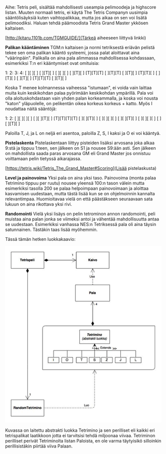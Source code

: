 Aihe: Tetris peli, sisältää mahdollisesti useampia pelimoodeja ja highscore
listan. Muuten normaali tetris, ei käytä The Tetris Companyn uusimpia
sääntölisäyksiä kuten vaihtopalikkaa, mutta jos aikaa on sen voi lisätä
pelimoodiksi. Haluan tehdä päämoodista Tetris Grand Master ykkösen kaltaisen.

[http://kitaru.1101b.com/TGMGUIDE/](Tärkeä aiheeseen liittyvä linkki)

**Palikan kääntäminen**
TGM:n kaltaisen ja normi tetriksestä eriävän pelistä tekee sen oma palikan 
kääntö systeemi, jossa palat aloittavat aina "väärinpäin". 
Palikalla on aina pala alimmassa mahdollisessa
kohdassaan, esimerkiksi T:n eri kääntymiset ovat omituisia:

1:		2:		3:		4:
[ ][ ][ ]	[ ][T][ ]	[ ][ ][ ]	[ ][T][ ]
[T][T][T]	[ ][T][T]	[ ][T][ ]	[T][T][ ]
[ ][T][ ]	[ ][T][ ]	[T][T][T]	[ ][T][ ]

Koska T menee kolmannessa vaiheessa "istumaan", ei voida vain laittaa
muita kuin keskikohdan palaa pyörimään keskikohdan ympärillä. Pala voi
olla aloituskohdastaan vain yhden palan korkeammalla, ja koska voi nousta 
"katon" yläpuolelle, on pelikentän oikea korkeus korkeus + katto.
Myös I noudattaa näitä sääntöjä:

1:		2:
[ ][ ][ ][ ]	[ ][ ][T][ ]
[T][T][T][T]	[ ][ ][T][ ]
[ ][ ][ ][ ]	[ ][ ][T][ ]
[ ][ ][ ][ ]	[ ][ ][T][ ]

Paloilla T, J, ja L on neljä eri asentoa, paloilla Z, S, I kaksi ja O ei
voi kääntyä.

**Pistelaskenta**
Pistelaskentaan liittyy pisteiden lisäksi arvosana joka alkaa 9:stä
ja tippuu 1:teen, sen jälkeen on S1 ja nousee S9:ään asti.
Sen jälkeen on mahdollista saada paras arvosana GM eli Grand Master
jos onnistuu voittamaan pelin tietyssä aikarajassa.

[https://tetris.wiki/Tetris_The_Grand_Master#Scoring](Lisää pistelaskusta)


**Level ja painovoima**
Yksi pala on aina yksi taso. Painovoima (monta palaa Tetrimino
tippuu per ruutu) nousee yleensä 100:n tason välein mutta esimerkiksi
tasolla 200 se palaa helpoimpaan painovoimaan ja aloittaa kasvamisen
uudestaan, mutta tästä lisää kun se on ohjelmoinnin kannalta
relevantimpaa. Huomioitavaa vielä on että päästäkseen seuraavaan sata lukuun
on aina rikottava yksi rivi.

**Randomointi**
Vielä yksi lisäys on pelin tetrominon annon randomointi, peli muistaa aina
palan jonka se viimeksi antoi ja vähentää mahdollisuutta antaa se uudestaan.
Esimerkiksi vanhassa NES:n Tetriksessä pala oli aina täysin satunnainen.
Tästäkin taas lisää myöhemmin.

Tässä tämän hetken luokkakaavio:

![Alt text](TTetrisLuokkaKaavio1.jpg)

Kuvassa on laitettu abstrakti luokka Tetrimino ja sen perilliset eli kaikki
eri tetrispalikat laatikkoon jotta ei tarvitsisi tehdä miljoonaa viivaa.
Tetriminon perilliset perivät Tetriminolta listan Paloista, en ole varma
täytyisikö silloinkin perillisistäkin piirtää viiva Palaan.

